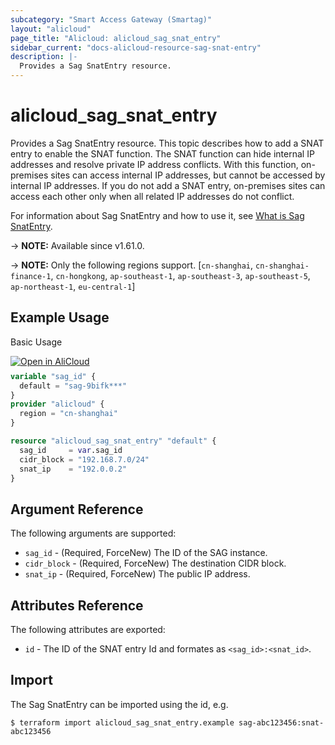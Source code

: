 ```yaml
---
subcategory: "Smart Access Gateway (Smartag)"
layout: "alicloud"
page_title: "Alicloud: alicloud_sag_snat_entry"
sidebar_current: "docs-alicloud-resource-sag-snat-entry"
description: |-
  Provides a Sag SnatEntry resource.
---
```


# alicloud_sag_snat_entry

Provides a Sag SnatEntry resource. This topic describes how to add a SNAT entry to enable the SNAT function. The SNAT function can hide internal IP addresses and resolve private IP address conflicts. With this function, on-premises sites can access internal IP addresses, but cannot be accessed by internal IP addresses. If you do not add a SNAT entry, on-premises sites can access each other only when all related IP addresses do not conflict.

For information about Sag SnatEntry and how to use it, see [What is Sag SnatEntry](https://www.alibabacloud.com/help/en/smart-access-gateway/latest/addsnatentry).

-> **NOTE:** Available since v1.61.0.

-> **NOTE:** Only the following regions support. [`cn-shanghai`, `cn-shanghai-finance-1`, `cn-hongkong`, `ap-southeast-1`, `ap-southeast-3`, `ap-southeast-5`, `ap-northeast-1`, `eu-central-1`]

## Example Usage

Basic Usage

<div style="display: block;margin-bottom: 40px;"><div class="oics-button" style="float: right;position: absolute;margin-bottom: 10px;">
  <a href="https://api.aliyun.com/api-tools/terraform?resource=alicloud_sag_snat_entry&exampleId=4452b9ba-56f4-3487-f5e3-d51ba657dfc5889edb12&activeTab=example&spm=docs.r.sag_snat_entry.0.4452b9ba56&intl_lang=EN_US" target="_blank">
    <img alt="Open in AliCloud" src="https://img.alicdn.com/imgextra/i1/O1CN01hjjqXv1uYUlY56FyX_!!6000000006049-55-tps-254-36.svg" style="max-height: 44px; max-width: 100%;">
  </a>
</div></div>

```terraform
variable "sag_id" {
  default = "sag-9bifk***"
}
provider "alicloud" {
  region = "cn-shanghai"
}

resource "alicloud_sag_snat_entry" "default" {
  sag_id     = var.sag_id
  cidr_block = "192.168.7.0/24"
  snat_ip    = "192.0.0.2"
}
```
## Argument Reference

The following arguments are supported:

* `sag_id` - (Required, ForceNew) The ID of the SAG instance.
* `cidr_block` - (Required, ForceNew) The destination CIDR block.
* `snat_ip` - (Required, ForceNew) The public IP address.

## Attributes Reference

The following attributes are exported:

* `id` - The ID of the SNAT entry Id and formates as `<sag_id>:<snat_id>`.

## Import

The Sag SnatEntry can be imported using the id, e.g.

```shell
$ terraform import alicloud_sag_snat_entry.example sag-abc123456:snat-abc123456
```

